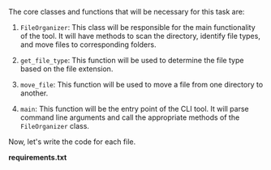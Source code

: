 The core classes and functions that will be necessary for this task are:

1. `FileOrganizer`: This class will be responsible for the main functionality of the tool. It will have methods to scan the directory, identify file types, and move files to corresponding folders.

2. `get_file_type`: This function will be used to determine the file type based on the file extension.

3. `move_file`: This function will be used to move a file from one directory to another.

4. `main`: This function will be the entry point of the CLI tool. It will parse command line arguments and call the appropriate methods of the `FileOrganizer` class.

Now, let's write the code for each file.

**requirements.txt**
